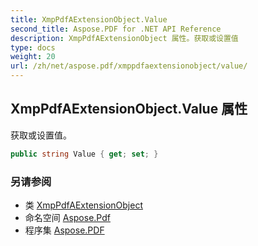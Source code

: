 ```yaml
---
title: XmpPdfAExtensionObject.Value
second_title: Aspose.PDF for .NET API Reference
description: XmpPdfAExtensionObject 属性。获取或设置值
type: docs
weight: 20
url: /zh/net/aspose.pdf/xmppdfaextensionobject/value/
---
```

## XmpPdfAExtensionObject.Value 属性

获取或设置值。

```csharp
public string Value { get; set; }
```

### 另请参阅

* 类 [XmpPdfAExtensionObject](../)
* 命名空间 [Aspose.Pdf](../../../aspose.pdf/)
* 程序集 [Aspose.PDF](../../../)